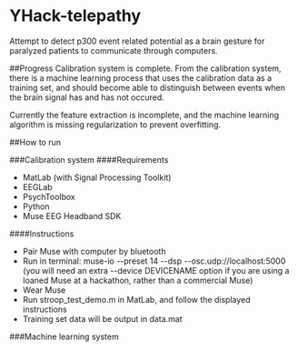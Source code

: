 YHack-telepathy
===============

Attempt to detect p300 event related potential as a brain gesture for paralyzed patients to communicate through computers.

##Progress
Calibration system is complete. From the calibration system, there is a machine learning process that uses the calibration data as a training set, and should become able to distinguish between events when the brain signal has and has not occured.

Currently the feature extraction is incomplete, and the machine learning algorithm is missing regularization to prevent overfitting.

##How to run

###Calibration system
####Requirements
* MatLab (with Signal Processing Toolkit)
* EEGLab
* PsychToolbox
* Python
* Muse EEG Headband SDK

####Instructions
* Pair Muse with computer by bluetooth
* Run in terminal: muse-io --preset 14 --dsp --osc.udp://localhost:5000
  (you will need an extra --device DEVICENAME option if you are using a loaned Muse at a hackathon, rather than a commercial Muse)
* Wear Muse
* Run stroop\_test\_demo.m in MatLab, and follow the displayed instructions
* Training set data will be output in data.mat

###Machine learning system
